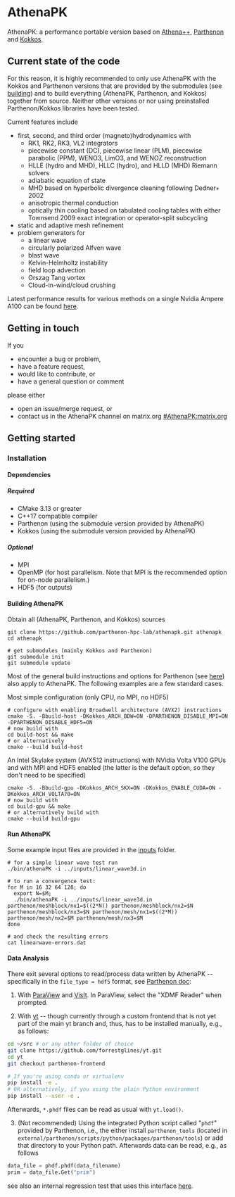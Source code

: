 # AthenaPK

AthenaPK: a performance portable version based on [Athena++](https://github.com/PrincetonUniversity/athena),  [Parthenon](https://github.com/parthenon-hpc-lab/parthenon) and [Kokkos](https://github.com/kokkos/kokkos).

## Current state of the code

For this reason, it is highly recommended to only use AthenaPK with the Kokkos and Parthenon versions that are provided by the submodules (see [building](#building)) and to build everything (AthenaPK, Parthenon, and Kokkos) together from source.
Neither other versions or nor using preinstalled Parthenon/Kokkos libraries have been tested.

Current features include
- first, second, and third order (magneto)hydrodynamics with
  - RK1, RK2, RK3, VL2 integrators
  - piecewise constant (DC), piecewise linear (PLM), piecewise parabolic (PPM), WENO3, LimO3, and WENOZ reconstruction
  - HLLE (hydro and MHD), HLLC (hydro), and HLLD (MHD) Riemann solvers
  - adiabatic equation of state
  - MHD based on hyperbolic divergence cleaning following Dedner+ 2002
  - anisotropic thermal conduction
  - optically thin cooling based on tabulated cooling tables with either Townsend 2009 exact integration or operator-split subcycling
- static and adaptive mesh refinement
- problem generators for
  - a linear wave
  - circularly polarized Alfven wave
  - blast wave
  - Kelvin-Helmholtz instability
  - field loop advection
  - Orszag Tang vortex
  - Cloud-in-wind/cloud crushing

Latest performance results for various methods on a single Nvidia Ampere A100 can be found [here](https://github.com/parthenon-hpc-lab/athenapk/actions/workflows/ci.yml).

## Getting in touch

If you
* encounter a bug or problem,
* have a feature request,
* would like to contribute, or
* have a general question or comment

please either
- open an issue/merge request, or
- contact us in the AthenaPK channel on matrix.org [#AthenaPK:matrix.org](https://app.element.io/#/room/#AthenaPK:matrix.org)

## Getting started

### Installation

#### Dependencies

##### Required

* CMake 3.13 or greater
* C++17 compatible compiler
* Parthenon (using the submodule version provided by AthenaPK)
* Kokkos (using the submodule version provided by AthenaPK)

##### Optional

* MPI
* OpenMP (for host parallelism. Note that MPI is the recommended option for on-node parallelism.)
* HDF5 (for outputs)

#### Building AthenaPK

Obtain all (AthenaPK, Parthenon, and Kokkos) sources

    git clone https://github.com/parthenon-hpc-lab/athenapk.git athenapk
    cd athenapk

    # get submodules (mainly Kokkos and Parthenon)
    git submodule init
    git submodule update

Most of the general build instructions and options for Parthenon (see [here](https://github.com/parthenon-hpc-lab/parthenon/blob/develop/docs/building.md)) also apply to AthenaPK.
The following examples are a few standard cases.

Most simple configuration (only CPU, no MPI, no HDF5)

    # configure with enabling Broadwell architecture (AVX2) instructions
    cmake -S. -Bbuild-host -DKokkos_ARCH_BDW=ON -DPARTHENON_DISABLE_MPI=ON -DPARTHENON_DISABLE_HDF5=ON
    # now build with
    cd build-host && make
    # or alternatively
    cmake --build build-host

An Intel Skylake system (AVX512 instructions) with NVidia Volta V100 GPUs and with MPI and HDF5 enabled (the latter is the default option, so they don't need to be specified)

    cmake -S. -Bbuild-gpu -DKokkos_ARCH_SKX=ON -DKokkos_ENABLE_CUDA=ON -DKokkos_ARCH_VOLTA70=ON
    # now build with
    cd build-gpu && make
    # or alternatively build with
    cmake --build build-gpu

#### Run AthenaPK

Some example input files are provided in the [inputs](inputs/) folder.

    # for a simple linear wave test run
    ./bin/athenaPK -i ../inputs/linear_wave3d.in

    # to run a convergence test:
    for M in 16 32 64 128; do
      export N=$M;
      ./bin/athenaPK -i ../inputs/linear_wave3d.in parthenon/meshblock/nx1=$((2*N)) parthenon/meshblock/nx2=$N parthenon/meshblock/nx3=$N parthenon/mesh/nx1=$((2*M)) parthenon/mesh/nx2=$M parthenon/mesh/nx3=$M
    done

    # and check the resulting errors
    cat linearwave-errors.dat

#### Data Analysis

There exit several options to read/process data written by AthenaPK -- specifically in
the `file_type = hdf5` format, see
[Parthenon doc](https://github.com/parthenon-hpc-lab/parthenon/blob/stable/docs/outputs.md):

1. With [ParaView](https://www.paraview.org/) and
[VisIt](https://wci.llnl.gov/simulation/computer-codes/visit/).
In ParaView, select the "XDMF Reader" when prompted.

2. With [yt](https://yt-project.org/) -- though currently through a custom frontend
that is not yet part of the main yt branch and, thus, has to be installed manually, e.g.,
as follows:
```bash
cd ~/src # or any other folder of choice
git clone https://github.com/forrestglines/yt.git
cd yt
git checkout parthenon-frontend

# If you're using conda or virtualenv
pip install -e .
# OR alternatively, if you using the plain Python environment
pip install --user -e .
```
Afterwards, `*.phdf` files can be read as usual with `yt.load()`.

3. (Not recommended) Using the integrated Python script called "`phdf`" provided by Parthenon,
i.e., the either install `parthenon_tools`
(located in `external/parthenon/scripts/python/packages/parthenon/tools`) or add
that directory to your Python path.
Afterwards data can be read, e.g., as follows
```Python
data_file = phdf.phdf(data_filename)
prim = data_file.Get("prim")
```
see also an internal regression test that uses this interface [here](tst/regression/test_suites/aniso_therm_cond_ring_conv/aniso_therm_cond_ring_conv.py).
